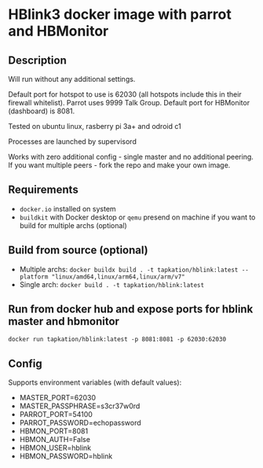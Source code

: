 # HBlink3 docker image with parrot and HBMonitor

## Description

Will run without any additional settings.

Default port for hotspot to use is 62030 (all hotspots include this in their firewall whitelist). Parrot uses 9999 Talk Group.
Default port for HBMonitor (dashboard) is 8081.

Tested on ubuntu linux, rasberry pi 3a+ and odroid c1

Processes are launched by supervisord

Works with zero additional config - single master and no additional peering.
If you want multiple peers - fork the repo and make your own image.

## Requirements

- `docker.io` installed on system
- `buildkit` with Docker desktop or `qemu` presend on machine if you want to build for multiple archs (optional)

## Build from source (optional)

- Multiple archs: `docker buildx build . -t tapkation/hblink:latest --platform "linux/amd64,linux/arm64,linux/arm/v7"`
- Single arch: `docker build . -t tapkation/hblink:latest`

## Run from docker hub and expose ports for hblink master and hbmonitor

`docker run tapkation/hblink:latest -p 8081:8081 -p 62030:62030`

## Config

Supports environment variables (with default values):

- MASTER_PORT=62030
- MASTER_PASSPHRASE=s3cr37w0rd
- PARROT_PORT=54100
- PARROT_PASSWORD=echopassword
- HBMON_PORT=8081
- HBMON_AUTH=False
- HBMON_USER=hblink
- HBMON_PASSWORD=hblink
